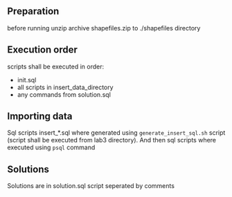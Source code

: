 ## Preparation
before running unzip archive shapefiles.zip to ./shapefiles directory
## Execution order
scripts shall be executed in order:
- init.sql
- all scripts in insert_data_directory
- any commands from solution.sql

## Importing data
Sql scripts insert_*.sql where generated using `generate_insert_sql.sh` script (script shall be executed from lab3 directory). And then sql scripts where executed using `psql` command

## Solutions
Solutions are in solution.sql script seperated by comments
